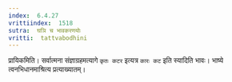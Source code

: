 ```yaml
---
index:  6.4.27
vrittiindex:  1518
sutra:  घञि च भावकरणयोः
vritti:  tattvabodhini 
---
```


प्रायिकमिति। सर्वात्मना संज्ञाग्रहमत्यागे `कृतः कटर` इत्यत्र `कारः कट` इति स्यादिति भावः। भाष्ये त्वनभिधानमाश्रित्य प्रत्याख्यातम्। 


